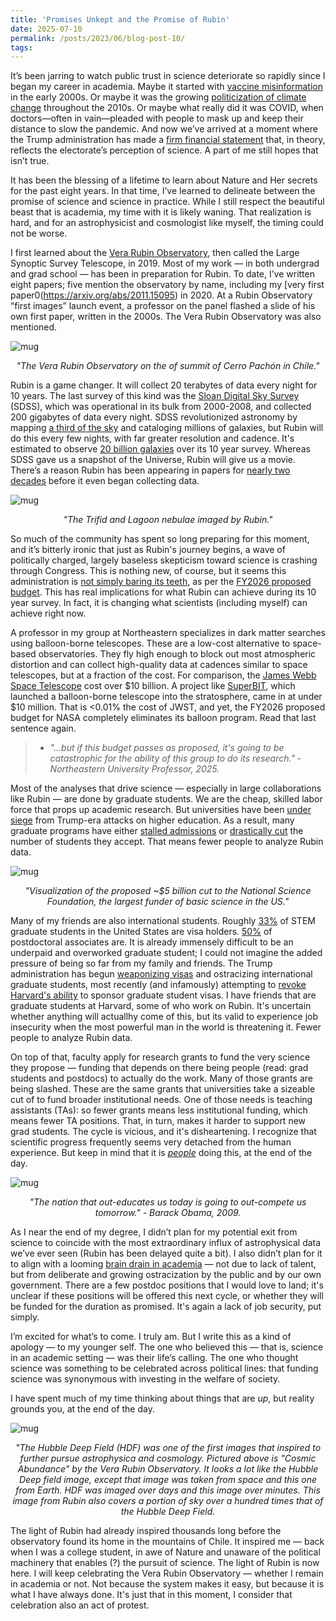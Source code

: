 ```yaml
---
title: 'Promises Unkept and the Promise of Rubin'
date: 2025-07-10
permalink: /posts/2023/06/blog-post-10/
tags:
---
```


It’s been jarring to watch public trust in science deteriorate so rapidly since I began my career in academia. Maybe it started with [vaccine misinformation](https://pmc.ncbi.nlm.nih.gov/articles/PMC9359307/) in the early 2000s. Or maybe it was the growing [politicization of climate change](https://earth.org/why-climate-change-cannot-be-depoliticized/) throughout the 2010s. Or maybe what really did it was COVID, when doctors—often in vain—pleaded with people to mask up and keep their distance to slow the pandemic. And now we’ve arrived at a moment where the Trump administration has made a [firm financial statement](https://www.theguardian.com/us-news/2025/jul/03/national-science-foundation-trump-cuts) that, in theory, reflects the electorate’s perception of science. A part of me still hopes that isn’t true.

It has been the blessing of a lifetime to learn about Nature and Her secrets for the past eight years. In that time, I’ve learned to delineate between the promise of science and science in practice. While I still respect the beautiful beast that is academia, my time with it is likely waning. That realization is hard, and for an astrophysicist and cosmologist like myself, the timing could not be worse.

I first learned about the [Vera Rubin Observatory](https://en.wikipedia.org/wiki/Vera_C._Rubin_Observatory), then called the Large Synoptic Survey Telescope, in 2019. Most of my work — in both undergrad and grad school — has been in preparation for Rubin. To date, I’ve written eight papers; five mention the observatory by name, including my [very first paper0(https://arxiv.org/abs/2011.15095) in 2020. At a Rubin Observatory “first images” launch event, a professor on the panel flashed a slide of his own first paper, written in the 2000s. The Vera Rubin Observatory was also mentioned.

![mug](/images/rubin.jpg)
<p align="center">
  <em>"The Vera Rubin Observatory on the of summit of Cerro Pachón in Chile."</em>
</p>

Rubin is a game changer. It will collect 20 terabytes of data every night for 10 years. The last survey of this kind was the [Sloan Digital Sky Survey](https://www.sdss.org) (SDSS), which was operational in its bulk from 2000-2008, and collected 200 gigabytes of data every night. SDSS revolutionized astronomy by mapping [a third of the sky](https://classic.sdss.org/dr4/coverage/index.php) and cataloging millions of galaxies, but Rubin will do this every few nights, with far greater resolution and cadence. It's estimated to observe [20 billion galaxies](https://rubinobservatory.org/explore/science-goals) over its 10 year survey. Whereas SDSS gave us a snapshot of the Universe, Rubin will give us a movie. There’s a reason Rubin has been appearing in papers for [nearly two decades](https://arxiv.org/abs/0805.2366) before it even began collecting data.

![mug](https://d3opzdukpbxlns.cloudfront.net/cddc1f02-40b2-475e-8ebd-93502d86e3af/b929f9818eb34b95b750ecdb0c8a705d.thumbnail?response-content-type=image%2Fjpeg%3B%20time%3D20250710053342&Expires=1752235200&Signature=EOoJFQk~g3rEZHrZvueomtpZj48sTy5TGOTZdS8lBthb4lh0l2Xv5FzuG3MKGQFI6GT0NaqBWF6u6F5s2jtaHwdEC~~5~oojUQ0O8kAGDFWeFnTx1WdukZ1nklV5QJlulXfZ2UXpZjQ94fNHC6cloxKNEQq8h1AlzDm3ncjYq9v0aGtDMA25vfk4tJYd941BS911HzRXZqIv81EDaBnCkl335zPGMtXKR2T~caIiOufvYWiJZE3drVV5rp1e8zPIuzdBYKeJ012qz~qr8vAk-klxqXNRrO3aADh~ksMlasiEwBvJ2L~SmZY2XFXak8WjcMX9EBUNpprM-gkLbb9b9w__&Key-Pair-Id=APKAI33AGAEAYCXFBDTA)
<p align="center">
  <em>"The Trifid and Lagoon nebulae imaged by Rubin."</em>
</p>

So much of the community has spent so long preparing for this moment, and it’s bitterly ironic that just as Rubin's journey begins, a wave of politically charged, largely baseless skepticism toward science is crashing through Congress. This is nothing new, of course, but it seems this administration is [not simply baring its teeth](/images/budget.png), as per the [FY2026 proposed budget](/images/white_house_budget.png). This has real implications for what Rubin can achieve during its 10 year survey. In fact, it is changing what scientists (including myself) can achieve right now.

A professor in my group at Northeastern specializes in dark matter searches using balloon-borne telescopes. These are a low-cost alternative to space-based observatories. They fly high enough to block out most atmospheric distortion and can collect high-quality data at cadences similar to space telescopes, but at a fraction of the cost. For comparison, the [James Webb Space Telescope](https://en.wikipedia.org/wiki/James_Webb_Space_Telescope) cost over $10 billion. A project like [SuperBIT](https://sites.physics.utoronto.ca/bit), which launched a balloon-borne telescope into the stratosphere, came in at under $10 million. That is <0.01% the cost of JWST, and yet, the FY2026 proposed budget for NASA completely eliminates its balloon program. Read that last sentence again.

> * *"...but if this budget passes as proposed, it's going to be catastrophic for the ability of this group to do its research." - Northeastern University Professor, 2025.*

Most of the analyses that drive science — especially in large collaborations like Rubin — are done by graduate students. We are the cheap, skilled labor force that props up academic research. But universities have been [under siege](https://www.npr.org/2025/05/30/nx-s1-5415678/president-trumps-war-on-higher-education) from Trump-era attacks on higher education. As a result, many graduate programs have either [stalled admissions](https://www.wesa.fm/health-science-tech/2025-02-21/university-pittsburgh-phd-pause-research-funding-uncertainty) or [drastically cut](https://physics.aps.org/articles/v18/95) the number of students they accept. That means fewer people to analyze Rubin data.

![mug](/images/nsf_grants.jpg)
<p align="center">
  <em>"Visualization of the proposed ~$5 billion cut to the National Science Foundation, the largest funder of basic science in the US."</em>
</p>

Many of my friends are also international students. Roughly [33%](https://www.csis.org/analysis/innovation-lightbulb-not-just-attracting-retaining-international-stem-students) of STEM graduate students in the United States are visa holders. [50%](https://ncses.nsf.gov/pubs/nsf25316#utm_source=chatgpt.com) of postdoctoral associates are. It is already immensely difficult to be an underpaid and overworked graduate student; I could not imagine the added pressure of being so far from my family and friends. The Trump administration has begun [weaponizing visas](https://www.insidehighered.com/news/global/international-students-us/2025/04/03/how-trump-wreaking-havoc-student-visa-system) and ostracizing international graduate students, most recently (and infamously) attempting to [revoke Harvard's ability](https://www.nytimes.com/2025/05/22/us/harvard-international-students-trump-sevis.html) to sponsor graduate student visas. I have friends that are graduate students at Harvard, some of who work on Rubin. It's uncertain whether anything will actuallhy come of this, but its valid to experience job insecurity when the most powerful man in the world is threatening it. Fewer people to analyze Rubin data.

On top of that, faculty apply for research grants to fund the very science they propose — funding that depends on there being people (read: grad students and postdocs) to actually do the work. Many of those grants are being slashed. These are the same grants that universities take a sizeable cut of to fund broader institutional needs. One of those needs is teaching assistants (TAs): so fewer grants means less institutional funding, which means fewer TA positions. That, in turn, makes it harder to support new grad students. The cycle is vicious, and it's disheartening. I recognize that scientific progress frequently seems very detached from the human experience. But keep in mind that it is [*people*](https://news.harvard.edu/gazette/story/2020/07/i-am-a-scientist/) doing this, at the end of the day.

![mug](/images/chart.png)
<p align="center">
  <em>"The nation that out-educates us today is going to out-compete us tomorrow." - Barack Obama, 2009.</em>
</p>

As I near the end of my degree, I didn’t plan for my potential exit from science to coincide with the most extraordinary influx of astrophysical data we’ve ever seen (Rubin has been delayed quite a bit). I also didn’t plan for it to align with a looming [brain drain in academia](https://www.economist.com/science-and-technology/2025/05/21/america-is-in-danger-of-experiencing-an-academic-brain-drain) — not due to lack of talent, but from deliberate and growing ostracization by the public and by our own government. There are a few postdoc positions that I would love to land; it's unclear if these positions will be offered this next cycle, or whether they will be funded for the duration as promised. It's again a lack of job security, put simply.

I’m excited for what’s to come. I truly am. But I write this as a kind of apology — to my younger self. The one who believed this — that is, science in an academic setting — was their life’s calling. The one who thought science was something to be celebrated across political lines: that funding science was synonymous with investing in the welfare of society. 

I have spent much of my time thinking about things that are *up*, but reality grounds you, at the end of the day.

![mug](/images/cosmic_abundance.png)
<p align="center">
  <em>"The Hubble Deep Field (HDF) was one of the first images that inspired to further pursue astrophysica and cosmology. Pictured above is "Cosmic Abundance" by the Vera Rubin Observatory. It looks a lot like the Hubble Deep field image, except that image was taken from space and this one from Earth. HDF was imaged over days and this image over minutes. This image from Rubin also covers a portion of sky over a hundred times that of the Hubble Deep Field. </em>
</p>

The light of Rubin had already inspired thousands long before the observatory found its home in the mountains of Chile. It inspired me — back when I was a college student, in awe of Nature and unaware of the political machinery that enables (?) the pursuit of science. The light of Rubin is now here. I will keep celebrating the Vera Rubin Observatory — whether I remain in academia or not. Not because the system makes it easy, but because it is what I have always done. It's just that in this moment, I consider that celebration also an act of protest.

